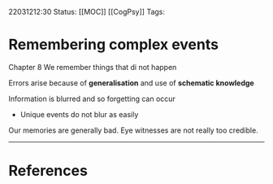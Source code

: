 22031212:30
Status: [[MOC]] [[CogPsy]] 
Tags:
# Remembering complex events
Chapter 8
We remember things that di not happen

Errors arise because of **generalisation** and use of **schematic knowledge** 

Information is blurred and so forgetting can occur
- Unique events do not blur as easily 

Our memories are generally bad. Eye witnesses are not really too credible. 

---
# References